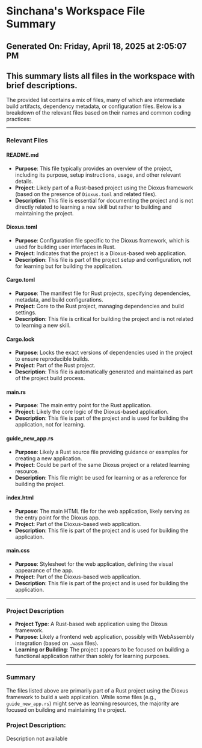 # Sinchana's Workspace File Summary
## Generated On: Friday, April 18, 2025 at 2:05:07 PM
This summary lists all files in the workspace with brief descriptions.
---
The provided list contains a mix of files, many of which are intermediate build artifacts, dependency metadata, or configuration files. Below is a breakdown of the relevant files based on their names and common coding practices:

---

### **Relevant Files**

#### **README.md**
- **Purpose**: This file typically provides an overview of the project, including its purpose, setup instructions, usage, and other relevant details.
- **Project**: Likely part of a Rust-based project using the Dioxus framework (based on the presence of `Dioxus.toml` and related files).
- **Description**: This file is essential for documenting the project and is not directly related to learning a new skill but rather to building and maintaining the project.

#### **Dioxus.toml**
- **Purpose**: Configuration file specific to the Dioxus framework, which is used for building user interfaces in Rust.
- **Project**: Indicates that the project is a Dioxus-based web application.
- **Description**: This file is part of the project setup and configuration, not for learning but for building the application.

#### **Cargo.toml**
- **Purpose**: The manifest file for Rust projects, specifying dependencies, metadata, and build configurations.
- **Project**: Core to the Rust project, managing dependencies and build settings.
- **Description**: This file is critical for building the project and is not related to learning a new skill.

#### **Cargo.lock**
- **Purpose**: Locks the exact versions of dependencies used in the project to ensure reproducible builds.
- **Project**: Part of the Rust project.
- **Description**: This file is automatically generated and maintained as part of the project build process.

#### **main.rs**
- **Purpose**: The main entry point for the Rust application.
- **Project**: Likely the core logic of the Dioxus-based application.
- **Description**: This file is part of the project and is used for building the application, not for learning.

#### **guide_new_app.rs**
- **Purpose**: Likely a Rust source file providing guidance or examples for creating a new application.
- **Project**: Could be part of the same Dioxus project or a related learning resource.
- **Description**: This file might be used for learning or as a reference for building the project.

#### **index.html**
- **Purpose**: The main HTML file for the web application, likely serving as the entry point for the Dioxus app.
- **Project**: Part of the Dioxus-based web application.
- **Description**: This file is part of the project and is used for building the application.

#### **main.css**
- **Purpose**: Stylesheet for the web application, defining the visual appearance of the app.
- **Project**: Part of the Dioxus-based web application.
- **Description**: This file is part of the project and is used for building the application.

---

### **Project Description**
- **Project Type**: A Rust-based web application using the Dioxus framework.
- **Purpose**: Likely a frontend web application, possibly with WebAssembly integration (based on `.wasm` files).
- **Learning or Building**: The project appears to be focused on building a functional application rather than solely for learning purposes.

--- 

### **Summary**
The files listed above are primarily part of a Rust project using the Dioxus framework to build a web application. While some files (e.g., `guide_new_app.rs`) might serve as learning resources, the majority are focused on building and maintaining the project. 
### Project Description:
 Description not available
